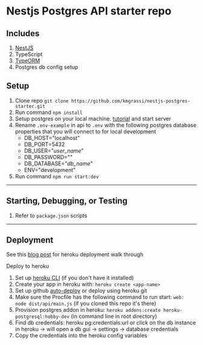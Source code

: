 # Nestjs Postgres API starter repo

## Includes
1. [NestJS](https://nestjs.com/)
2. TypeScript
3. [TypeORM](https://typeorm.io/#/)
4. Postgres db config setup

## Setup
1. Clone repo `git clone https://github.com/kmgrassi/nestjs-postgres-starter.git`
2. Run command `npm install`
3. Setup postgres on your local machine. [tutorial](https://www.postgresqltutorial.com/install-postgresql) and start server
4. Rename `.env-example` in api to `.env` with the following postgres database properties that you will connect to for local development
    * DB_HOST="localhost"
    * DB_PORT=5432
    * DB_USER="*user_name*"
    * DB_PASSWORD=""
    * DB_DATABASE="*db_name*"
    * ENV="development"
5. Run command `npm run start:dev`
***

## Starting, Debugging, or Testing
1. Refer to `package.json` scripts
***

## Deployment
See this [blog post](https://kmgrassi.medium.com/how-to-deploy-a-nestjs-postgres-server-to-heroku-a3d077fd284f) for heroku deployment walk through 

Deploy to heroku
1. Set up [heroku CLI](https://devcenter.heroku.com/articles/heroku-cli) (if you don't have it installed)
2. Create your app in heroku with: `heroku create <app-name>` 
3. Set up github [auto-deploy](https://devcenter.heroku.com/articles/github-integration) or deploy using heroku git
4. Make sure the Procfile has the following command to run start: `web: node dist/api/main.js` (if you cloned this repo it's there)
5. Provision postgres addon in heroku: `heroku addons:create heroku-postgresql:hobby-dev` (in command line in root directory)
6. Find db credentials: heroku pg:credentials:url or click on the db instance in heroku → will open a db gui → settings → database credentials
7. Copy the credentials into the heroku config variables


